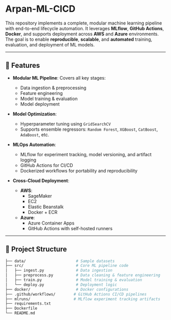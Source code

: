 
# Arpan-ML-CICD

This repository implements a complete, modular machine learning pipeline with end-to-end lifecycle automation. It leverages **MLflow**, **GitHub Actions**, **Docker**, and supports deployment across **AWS** and **Azure** environments. The goal is to enable **reproducible**, **scalable**, and **automated** training, evaluation, and deployment of ML models.

---

## 🚀 Features

- **Modular ML Pipeline**: Covers all key stages:
  - Data ingestion & preprocessing
  - Feature engineering
  - Model training & evaluation
  - Model deployment

- **Model Optimization**:
  - Hyperparameter tuning using `GridSearchCV`
  - Supports ensemble regressors: `Random Forest`, `XGBoost`, `CatBoost`, `AdaBoost`, etc.

- **MLOps Automation**:
  - MLflow for experiment tracking, model versioning, and artifact logging
  - GitHub Actions for CI/CD
  - Dockerized workflows for portability and reproducibility

- **Cross-Cloud Deployment**:
  - **AWS**:
    - SageMaker
    - EC2
    - Elastic Beanstalk
    - Docker + ECR
  - **Azure**:
    - Azure Container Apps
    - GitHub Actions with self-hosted runners

---

## 📁 Project Structure

```bash
├── data/                      # Sample datasets
├── src/                       # Core ML pipeline code
│   ├── ingest.py              # Data ingestion
│   ├── preprocess.py          # Data cleaning & feature engineering
│   ├── train.py               # Model training & evaluation
│   └── deploy.py              # Deployment logic
├── docker/                    # Docker configurations
├── .github/workflows/        # GitHub Actions CI/CD pipelines
├── mlruns/                   # MLflow experiment tracking artifacts
├── requirements.txt
├── Dockerfile
└── README.md
